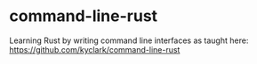 # command-line-rust
Learning Rust by writing command line interfaces as taught here: https://github.com/kyclark/command-line-rust
